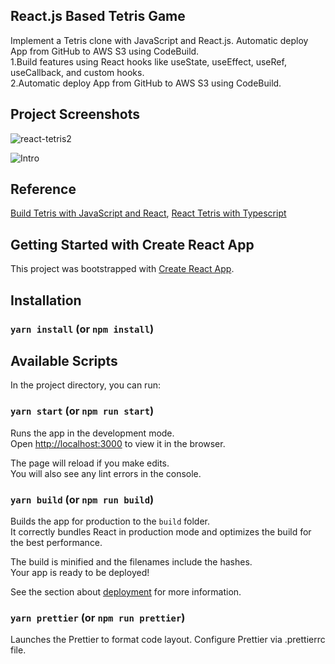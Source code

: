 ## React.js Based Tetris Game

Implement a Tetris clone with JavaScript and React.js. Automatic deploy App from GitHub to AWS S3 using CodeBuild.\
1.Build features using React hooks like useState, useEffect, useRef, useCallback, and custom hooks.\
2.Automatic deploy App from GitHub to AWS S3 using CodeBuild.

## Project Screenshots
![react-tetris2](https://user-images.githubusercontent.com/60259324/181649813-bd2c3444-79ec-4f09-8504-902280ec7245.png)

![Intro](https://user-images.githubusercontent.com/60259324/181657498-41665aa6-c184-4b88-bdc1-9b4244260776.png)

## Reference
[Build Tetris with JavaScript and React](https://www.youtube.com/watch?v=yCEIgEOZ36g), [React Tetris with Typescript](https://www.youtube.com/watch?v=jEjj2jvHpv4)

## Getting Started with Create React App

This project was bootstrapped with [Create React App](https://github.com/facebook/create-react-app).

## Installation

### `yarn install` (or `npm install`)

## Available Scripts

In the project directory, you can run:

### `yarn start` (or `npm run start`)

Runs the app in the development mode.\
Open [http://localhost:3000](http://localhost:3000) to view it in the browser.

The page will reload if you make edits.\
You will also see any lint errors in the console.

### `yarn build` (or `npm run build`)

Builds the app for production to the `build` folder.\
It correctly bundles React in production mode and optimizes the build for the best performance.

The build is minified and the filenames include the hashes.\
Your app is ready to be deployed!

See the section about [deployment](https://facebook.github.io/create-react-app/docs/deployment) for more information.

### `yarn prettier` (or `npm run prettier`)

Launches the Prettier to format code layout. Configure Prettier via .prettierrc file.
